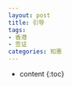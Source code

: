 ```yaml
---
layout: post
title: 引导
tags:
- 香港
- 签证
categories: 知惠
---
```



  [战略数据库]: file://10.8.172.115/%E6%88%98%E7%95%A5%E8%BF%90%E8%90%A5%E9%83%A8-%E6%95%B0%E6%8D%AE/%E5%AE%9E%E9%AA%8C/index.htm&quot;战略数据库&quot;






* content
  {:toc}

  [战略数据库]: file://10.8.172.115/%E6%88%98%E7%95%A5%E8%BF%90%E8%90%A5%E9%83%A8-%E6%95%B0%E6%8D%AE/%E5%AE%9E%E9%AA%8C/index.htm&quot;战略数据库&quot;